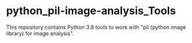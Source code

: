 # python_pil-image-analysis_Tools
This repository contains Python 3.8 tools to work with "pil (python image library) for image analysis".
